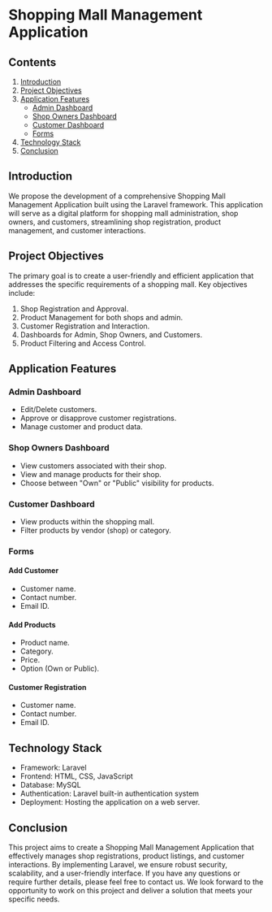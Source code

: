 # Shopping Mall Management Application


## Contents
1. [Introduction](#introduction)
2. [Project Objectives](#project-objectives)
3. [Application Features](#application-features)
   - [Admin Dashboard](#admin-dashboard)
   - [Shop Owners Dashboard](#shop-owners-dashboard)
   - [Customer Dashboard](#customer-dashboard)
   - [Forms](#forms)
4. [Technology Stack](#technology-stack)
5. [Conclusion](#conclusion)

## Introduction
We propose the development of a comprehensive Shopping Mall Management Application built using the Laravel framework. This application will serve as a digital platform for shopping mall administration, shop owners, and customers, streamlining shop registration, product management, and customer interactions.

## Project Objectives
The primary goal is to create a user-friendly and efficient application that addresses the specific requirements of a shopping mall. Key objectives include:
1. Shop Registration and Approval.
2. Product Management for both shops and admin.
3. Customer Registration and Interaction.
4. Dashboards for Admin, Shop Owners, and Customers.
5. Product Filtering and Access Control.

## Application Features
### Admin Dashboard
- Edit/Delete customers.
- Approve or disapprove customer registrations.
- Manage customer and product data.

### Shop Owners Dashboard
- View customers associated with their shop.
- View and manage products for their shop.
- Choose between "Own" or "Public" visibility for products.

### Customer Dashboard
- View products within the shopping mall.
- Filter products by vendor (shop) or category.

### Forms
#### Add Customer
- Customer name.
- Contact number.
- Email ID.

#### Add Products
- Product name.
- Category.
- Price.
- Option (Own or Public).

#### Customer Registration
- Customer name.
- Contact number.
- Email ID.

## Technology Stack
- Framework: Laravel
- Frontend: HTML, CSS, JavaScript
- Database: MySQL
- Authentication: Laravel built-in authentication system
- Deployment: Hosting the application on a web server.

## Conclusion
This project aims to create a Shopping Mall Management Application that effectively manages shop registrations, product listings, and customer interactions. By implementing Laravel, we ensure robust security, scalability, and a user-friendly interface. If you have any questions or require further details, please feel free to contact us. We look forward to the opportunity to work on this project and deliver a solution that meets your specific needs.
